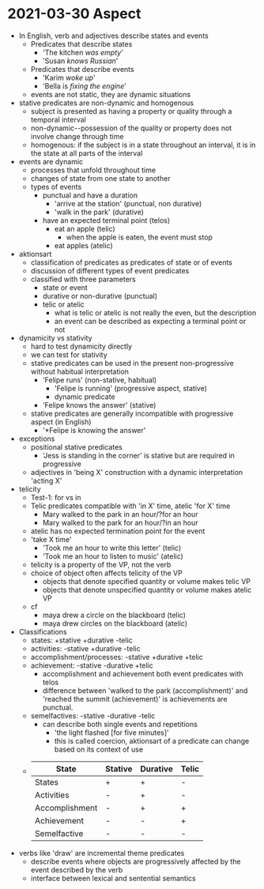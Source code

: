 # 2021-03-30 Aspect

* In English, verb and adjectives describe states and events
  * Predicates that describe states
    * 'The kitchen *was empty*'
    * 'Susan *knows Russian*'
  * Predicates that describe events
    * 'Karim *woke up*'
    * 'Bella is *fixing the engine*'
  * events are not static, they are dynamic situations
* stative predicates are non-dynamic and homogenous
  * subject is presented as having a property or quality through a temporal interval
  * non-dynamic--possession of the quality or property does not involve change through time
  * homogenous: if the subject is in a state throughout an interval, it is in the state at all parts of the interval
* events are dynamic
  * processes that unfold throughout time
  * changes of state from one state to another
  * types of events
    * punctual and have a duration    
      * 'arrive at the station' (punctual, non durative)
      * 'walk in the park' (durative)
    * have an expected terminal point (telos)
      * eat an apple (telic)
        * when the apple is eaten, the event must stop
      * eat apples (atelic)
* aktionsart
  * classification of predicates as predicates of state or of events
  * discussion of different types of event predicates
  * classified with three parameters
    * state or event
    * durative or non-durative (punctual)
    * telic or atelic
      * what is telic or atelic is not really the even, but the description
      * an event can be described as expecting a terminal point or not
* dynamicity vs stativity
  * hard to test dynamicity directly
  * we can test for stativity
  * stative predicates can be used in the present non-progressive without habitual interpretation
    * 'Felipe runs' (non-stative, habitual)
      * 'Felipe is running' (progressive aspect, stative)
      * dynamic predicate
    * 'Felipe knows the answer' (stative)
  * stative predicates are generally incompatible with progressive aspect (in English)
    * '*Felipe is knowing the answer'
* exceptions
  * positional stative predicates
    * 'Jess is standing in the corner' is stative but are required in progressive
  * adjectives in 'being X' construction with a dynamic interpretation 'acting X'
* telicity
  * Test-1: for vs in
  * Telic predicates compatible with 'in X' time, atelic 'for X' time
    * Mary walked to the park in an hour/?for an hour
    * Mary walked to the park for an hour/?in an hour
  * atelic has no expected termination point for the event
  * 'take X time'
    * 'Took me an hour to write this letter' (telic)
    * 'Took me an hour to listen to music' (atelic)
  * telicity is a property of the VP, not the verb
  * choice of object often affects telicity of the VP
    * objects that denote specified quantity or volume makes telic VP
    * objects that denote unspecified quantity or volume makes atelic VP
  * cf
    * maya drew a circle on the blackboard (telic)
    * maya drew circles on the blackboard (atelic)
* Classifications
  * states: +stative +durative -telic
  * activities: -stative +durative -telic
  * accomplishment/processes: -stative +durative +telic
  * achievement: -stative -durative +telic
    * accomplishment and achievement both event predicates with telos
    * difference between 'walked to the park (accomplishment)' and 'reached the summit (achievement)' is achievements are punctual.
  * semelfactives: -stative -durative -telic
    * can describe both single events and repetitions
      * 'the light flashed [for five minutes]'
      * this is called coercion, aktionsart of a predicate can change based on its context of use
  * |State|Stative|Durative|Telic|
    |-----|-------|--------|-----|
    |States|+|+|-|
    |Activities|-|+|-|
    |Accomplishment|-|+|+|
    |Achievement|-|-|+|
    |Semelfactive|-|-|-|
* verbs like 'draw' are incremental theme predicates
  * describe events where objects are progressively affected by the event described by the verb
  * interface between lexical and sentential semantics

